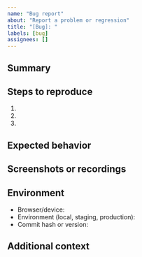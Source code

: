 ```yaml
---
name: "Bug report"
about: "Report a problem or regression"
title: "[Bug]: "
labels: [bug]
assignees: []
---
```


## Summary

<!-- A clear and concise description of the bug. -->

## Steps to reproduce

1. 
2. 
3. 

## Expected behavior

<!-- Describe what you expected to happen. -->

## Screenshots or recordings

<!-- Add logs, screenshots, or screen recordings to help explain the problem. -->

## Environment

- Browser/device:
- Environment (local, staging, production):
- Commit hash or version:

## Additional context

<!-- Add any other context about the problem here. -->
